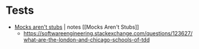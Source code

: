 # Tests
* [Mocks aren't stubs](https://martinfowler.com/articles/mocksArentStubs.html) | <span class="notes">notes</span>  [[Mocks Aren't Stubs]]
	* https://softwareengineering.stackexchange.com/questions/123627/what-are-the-london-and-chicago-schools-of-tdd